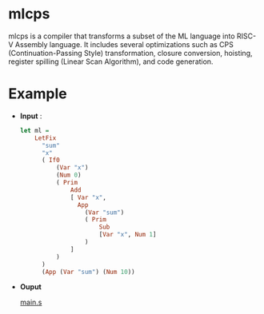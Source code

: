 # mlcps
mlcps is a compiler that transforms a subset of the ML language into RISC-V Assembly language. It includes several optimizations such as CPS (Continuation-Passing Style) transformation, closure conversion, hoisting, register spilling (Linear Scan Algorithm), and code generation. 
# Example
- **Input** :

    ```haskell
  let ml =
        LetFix
          "sum"
          "x"
          ( If0
              (Var "x")
              (Num 0)
              ( Prim
                  Add
                  [ Var "x",
                    App
                      (Var "sum")
                      ( Prim
                          Sub
                          [Var "x", Num 1]
                      )
                  ]
              )
          )
          (App (Var "sum") (Num 10))
    ```
- **Ouput**

    [main.s](runtime/main.s)